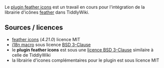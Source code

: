 Le [plugin feather icons](#$:/plugins/sycom/feather-icons) est un travail en cours pour l'intégration de la librairie d'icônes [feather][feather] dans TiddlyWiki.

## Sources / licences
* [feather icons][feather] (_4.21.0_) licence MIT
* [i18n macro][i18n] sous licence [BSD 3-Clause][license]
* le  **plugin feather icons** est sous une [licence BSD 3-Clause][license] similaire à celle de TiddlyWiki
* la librairie d'icones complémentaires pour le plugin est sous licence MIT

[feather]: https://feathericons.com/
[i18n]: https://sycom.gitlab.io/TiddlyWiki-Plugins/#i18n%20macro
[license]: https://framagit.org/sycom/TiddlyWiki-Plugins/LICENSE.md
